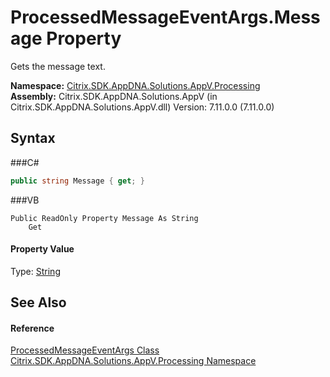 # ProcessedMessageEventArgs.Message Property 
 

Gets the message text.

**Namespace:**&nbsp;<a href="N_Citrix_SDK_AppDNA_Solutions_AppV_Processing">Citrix.SDK.AppDNA.Solutions.AppV.Processing</a><br />**Assembly:**&nbsp;Citrix.SDK.AppDNA.Solutions.AppV (in Citrix.SDK.AppDNA.Solutions.AppV.dll) Version: 7.11.0.0 (7.11.0.0)

## Syntax

###C#
```csharp
public string Message { get; }
```

###VB
```vbnet
Public ReadOnly Property Message As String
	Get
```


#### Property Value
Type: <a href="http://msdn2.microsoft.com/en-us/library/s1wwdcbf" target="_blank">String</a>

## See Also


#### Reference
<a href="T_Citrix_SDK_AppDNA_Solutions_AppV_Processing_ProcessedMessageEventArgs">ProcessedMessageEventArgs Class</a><br /><a href="N_Citrix_SDK_AppDNA_Solutions_AppV_Processing">Citrix.SDK.AppDNA.Solutions.AppV.Processing Namespace</a><br />
